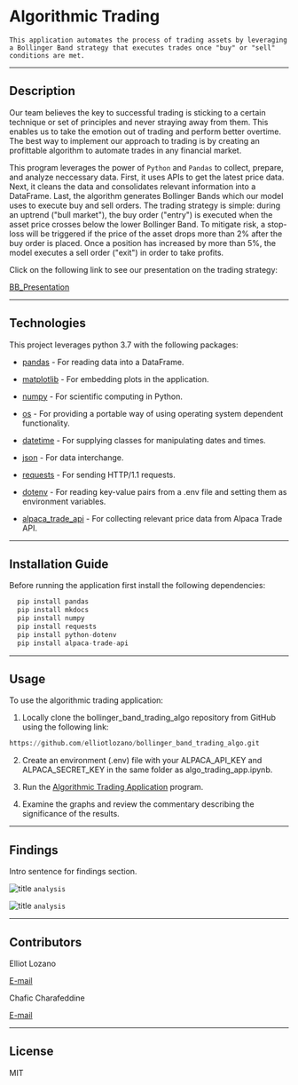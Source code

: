 # Algorithmic Trading
`This application automates the process of trading assets by leveraging a Bollinger Band strategy that executes trades once "buy" or "sell" conditions are met.`

---

## Description

Our team believes the key to successful trading is sticking to a certain technique or set of principles and never straying away from them. This enables us to take the emotion out of trading and perform better overtime. The best way to implement our approach to trading is by creating an profittable algorithm to automate trades in any financial market. 

This program leverages the power of `Python` and `Pandas` to collect, prepare, and analyze neccessary data. First, it uses APIs to get the latest price data. Next, it cleans the data and consolidates relevant information into a DataFrame. Last, the algorithm generates Bollinger Bands which our model uses to execute buy and sell orders. The trading strategy is simple: during an uptrend ("bull market"), the buy order ("entry") is executed when the asset price crosses below the lower Bollinger Band. To mitigate risk, a stop-loss will be triggered if the price of the asset drops more than 2% after the buy order is placed. Once a position has increased by more than 5%, the model executes a sell order ("exit") in order to take profits.

Click on the following link to see our presentation on the trading strategy:

[BB_Presentation](https://docs.google.com/presentation/d/1kOMUL6ZyVVP1Z6Sr-A5al8_2ikxAZsnAl3Idg94fg4Y/edit#slide=id.gf69e52f923_0_112)

---

## Technologies

This project leverages python 3.7 with the following packages:

* [pandas](https://github.com/pandas-dev/pandas) - For reading data into a DataFrame.

* [matplotlib](https://matplotlib.org/stable/users/index.html) - For embedding plots in the application.

* [numpy](https://github.com/numpy/numpy) - For scientific computing in Python.

* [os](https://docs.python.org/3/library/os.html) - For providing a portable way of using operating system dependent functionality.

* [datetime](https://docs.python.org/3/library/datetime.html) - For supplying classes for manipulating dates and times.

* [json](https://docs.python.org/3/library/json.html) - For data interchange.

* [requests](https://docs.python-requests.org/en/master/index.html) - For sending HTTP/1.1 requests.

* [dotenv](https://pypi.org/project/python-dotenv/) - For reading key-value pairs from a .env file and setting them as environment variables.

* [alpaca_trade_api](https://alpaca.markets/docs/api-documentation/) - For collecting relevant price data from Alpaca Trade API.

---

## Installation Guide

Before running the application first install the following dependencies:

```python
  pip install pandas
  pip install mkdocs
  pip install numpy
  pip install requests
  pip install python-dotenv
  pip install alpaca-trade-api
```

---

## Usage

To use the algorithmic trading application:

1. Locally clone the bollinger_band_trading_algo repository from GitHub using the following link:

```python
https://github.com/elliotlozano/bollinger_band_trading_algo.git
```

2. Create an environment (.env) file with your ALPACA_API_KEY and ALPACA_SECRET_KEY in the same folder as algo_trading_app.ipynb.

3. Run the [Algorithmic Trading Application](algo_trading_app.ipynb) program.

4. Examine the graphs and review the commentary describing the significance of the results.

---

## Findings

Intro sentence for findings section.

![title](name.png)
`analysis`

![title](name.png)
`analysis`

---

## Contributors

Elliot Lozano

[E-mail](elliotlozano95@gmail.com)

Chafic Charafeddine

[E-mail](chafic1995@gmail.com)

---

## License

MIT